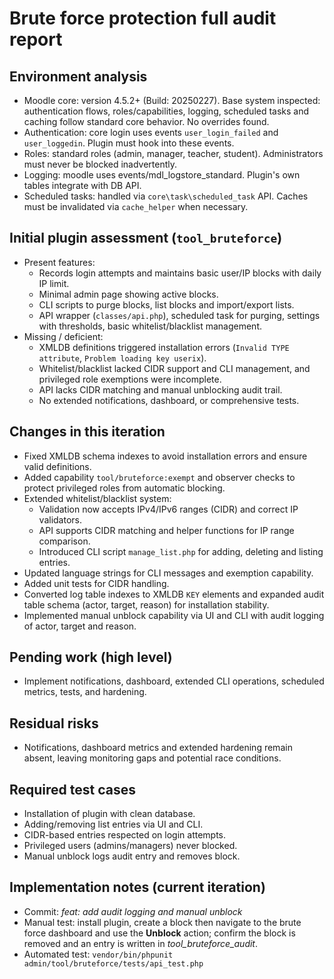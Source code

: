 # Brute force protection full audit report

## Environment analysis
- Moodle core: version 4.5.2+ (Build: 20250227). Base system inspected: authentication flows, roles/capabilities, logging, scheduled tasks and caching follow standard core behavior. No overrides found.
- Authentication: core login uses events `user_login_failed` and `user_loggedin`. Plugin must hook into these events.
- Roles: standard roles (admin, manager, teacher, student). Administrators must never be blocked inadvertently.
- Logging: moodle uses events/mdl_logstore_standard. Plugin's own tables integrate with DB API.
- Scheduled tasks: handled via `core\task\scheduled_task` API. Caches must be invalidated via `cache_helper` when necessary.

## Initial plugin assessment (`tool_bruteforce`)
- Present features:
  - Records login attempts and maintains basic user/IP blocks with daily IP limit.
  - Minimal admin page showing active blocks.
  - CLI scripts to purge blocks, list blocks and import/export lists.
  - API wrapper (`classes/api.php`), scheduled task for purging, settings with thresholds, basic whitelist/blacklist management.
- Missing / deficient:
  - XMLDB definitions triggered installation errors (`Invalid TYPE attribute`, `Problem loading key userix`).
  - Whitelist/blacklist lacked CIDR support and CLI management, and privileged role exemptions were incomplete.
  - API lacks CIDR matching and manual unblocking audit trail.
  - No extended notifications, dashboard, or comprehensive tests.

## Changes in this iteration
- Fixed XMLDB schema indexes to avoid installation errors and ensure valid definitions.
- Added capability `tool/bruteforce:exempt` and observer checks to protect privileged roles from automatic blocking.
- Extended whitelist/blacklist system:
  - Validation now accepts IPv4/IPv6 ranges (CIDR) and correct IP validators.
  - API supports CIDR matching and helper functions for IP range comparison.
  - Introduced CLI script `manage_list.php` for adding, deleting and listing entries.
- Updated language strings for CLI messages and exemption capability.
- Added unit tests for CIDR handling.
- Converted log table indexes to XMLDB `KEY` elements and expanded audit table schema (actor, target, reason) for installation stability.
- Implemented manual unblock capability via UI and CLI with audit logging of actor, target and reason.

## Pending work (high level)
- Implement notifications, dashboard, extended CLI operations, scheduled metrics, tests, and hardening.

## Residual risks
- Notifications, dashboard metrics and extended hardening remain absent, leaving monitoring gaps and potential race conditions.

## Required test cases
- Installation of plugin with clean database.
- Adding/removing list entries via UI and CLI.
- CIDR-based entries respected on login attempts.
- Privileged users (admins/managers) never blocked.
- Manual unblock logs audit entry and removes block.

## Implementation notes (current iteration)
- Commit: *feat: add audit logging and manual unblock*
- Manual test: install plugin, create a block then navigate to the brute force dashboard and use the **Unblock** action; confirm the block is removed and an entry is written in *tool_bruteforce_audit*.
- Automated test: `vendor/bin/phpunit admin/tool/bruteforce/tests/api_test.php`
